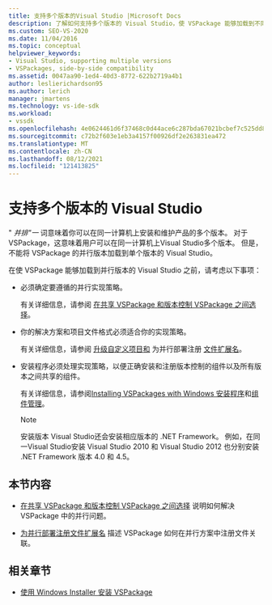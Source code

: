 ```yaml
---
title: 支持多个版本的Visual Studio |Microsoft Docs
description: 了解如何支持多个版本的 Visual Studio，使 VSPackage 能够加载到不同的版本。
ms.custom: SEO-VS-2020
ms.date: 11/04/2016
ms.topic: conceptual
helpviewer_keywords:
- Visual Studio, supporting multiple versions
- VSPackages, side-by-side compatibility
ms.assetid: 0047aa90-1ed4-40d3-8772-622b2719a4b1
author: leslierichardson95
ms.author: lerich
manager: jmartens
ms.technology: vs-ide-sdk
ms.workload:
- vssdk
ms.openlocfilehash: 4e0624461d6f37468c0d44ace6c287bda67021bcbef7c525dd871dab691cf282
ms.sourcegitcommit: c72b2f603e1eb3a4157f00926df2e263831ea472
ms.translationtype: MT
ms.contentlocale: zh-CN
ms.lasthandoff: 08/12/2021
ms.locfileid: "121413825"
---
```

# <a name="supporting-multiple-versions-of-visual-studio"></a>支持多个版本的 Visual Studio
" *并排"一* 词意味着你可以在同一计算机上安装和维护产品的多个版本。 对于 VSPackage，这意味着用户可以在同一计算机上Visual Studio多个版本。 但是，不能将 VSPackage 的并行版本加载到单个版本的 Visual Studio。

 在使 VSPackage 能够加载到并行版本的 Visual Studio 之前，请考虑以下事项：

- 必须确定要遵循的并行实现策略。

   有关详细信息，请参阅 [在共享 VSPackage 和版本控制 VSPackage 之间选择](../extensibility/choosing-between-shared-and-versioned-vspackages.md)。

- 你的解决方案和项目文件格式必须适合你的实现策略。

   有关详细信息，请参阅 [升级自定义项目和](../extensibility/internals/upgrading-projects.md#upgrading-custom-projects) 为并行部署注册 [文件扩展名](../extensibility/registering-file-name-extensions-for-side-by-side-deployments.md)。

- 安装程序必须处理实现策略，以便正确安装和注册版本控制的组件以及所有版本之间共享的组件。

   有关详细信息，请参阅[Installing VSPackages with Windows 安装程序](../extensibility/internals/installing-vspackages-with-windows-installer.md)和[组件管理](../extensibility/internals/component-management.md)。

  > [!NOTE]
  > 安装版本 Visual Studio还会安装相应版本的 .NET Framework。 例如，在同一Visual Studio安装 Visual Studio 2010 和 Visual Studio 2012 也分别安装 .NET Framework 版本 4.0 和 4.5。

## <a name="in-this-section"></a>本节内容
- [在共享 VSPackage 和版本控制 VSPackage 之间选择](../extensibility/choosing-between-shared-and-versioned-vspackages.md) 说明如何解决 VSPackage 中的并行问题。

- [为并行部署注册文件扩展名](../extensibility/registering-file-name-extensions-for-side-by-side-deployments.md) 描述 VSPackage 如何在并行方案中注册文件关联。

## <a name="related-sections"></a>相关章节
- [使用 Windows Installer 安装 VSPackage](../extensibility/internals/installing-vspackages-with-windows-installer.md)

